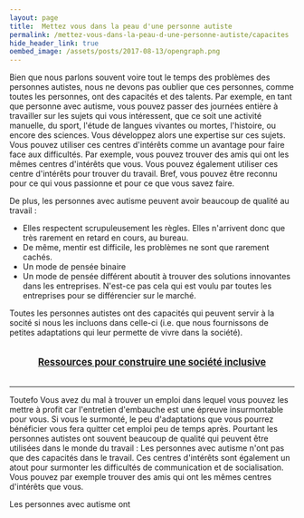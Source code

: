 ```yaml
---
layout: page
title:  Mettez vous dans la peau d'une personne autiste
permalink: /mettez-vous-dans-la-peau-d-une-personne-autiste/capacites
hide_header_link: true
oembed_image: /assets/posts/2017-08-13/opengraph.png
---
```


Bien que nous parlons souvent voire tout le temps des problèmes des personnes autistes, nous ne devons pas oublier que
ces personnes, comme toutes les personnes, ont des capacités et des talents.
Par exemple, en tant que personne avec autisme, vous pouvez passer des journées entière à travailler sur les sujets qui vous intéressent, que ce soit une activité manuelle, du sport, l'étude de langues vivantes ou mortes, l'histoire, ou encore 
des sciences. 
Vous développez alors une expertise sur ces sujets.
Vous pouvez utiliser ces centres d'intérêts comme un avantage pour faire face aux difficultés.
Par exemple, vous pouvez trouver des amis qui ont les mêmes centres d'intérêts que vous.
Vous pouvez également utiliser ces centre d'intérêts pour trouver du travail.
Bref, vous pouvez être reconnu pour ce qui vous passionne et pour ce que vous savez faire.

De plus, les personnes avec autisme peuvent avoir beaucoup de qualité au travail&nbsp;:

 - Elles respectent scrupuleusement les règles. Elles n'arrivent donc que très rarement en retard en cours, au bureau. 
 - De même, mentir est difficile, les problèmes ne sont que rarement cachés.
 - Un mode de pensée binaire
 - Un mode de pensée différent aboutit à trouver des solutions innovantes dans les entreprises. N'est-ce pas cela qui est voulu par toutes les entreprises pour se différencier sur le marché.

Toutes les personnes autistes ont des capacités qui peuvent servir à la socité si nous les incluons dans celle-ci (i.e. que nous fournissons de petites adaptations qui leur permette de vivre dans la société).


<div style="text-align:center; font-size:1.2em; margin: 2em;">
<a href="/construire-une-societe-inclusive/"><strong>Ressources pour construire une société inclusive</strong></a>
</div>


---

Toutefo
Vous avez du mal à trouver un emploi dans lequel vous pouvez les mettre à profit car l'entretien d'embauche est une épreuve insurmontable pour vous. Si vous le surmonté, le peu d'adaptations
que vous pourrez bénéficier vous fera quitter cet emploi peu de temps après.
Pourtant les personnes autistes ont souvent beaucoup de qualité qui peuvent être utilisées dans le monde du travail&nbsp;:
Les personnes avec autisme n'ont pas que des capacités dans le travail.
Ces centres d'intérêts sont également un atout pour surmonter les difficultés de communication et de socialisation. Vous pouvez par exemple trouver des amis 
qui ont les mêmes centres d'intérêts que vous.

Les personnes avec autisme ont


